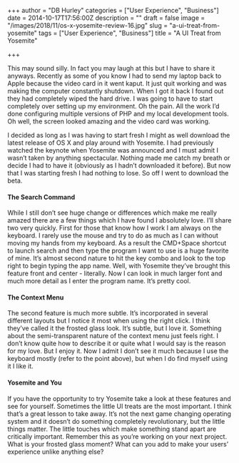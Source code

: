 +++
author = "DB Hurley"
categories = ["User Experience", "Business"]
date = 2014-10-17T17:56:00Z
description = ""
draft = false
image = "/images/2018/11/os-x-yosemite-review-16.jpg"
slug = "a-ui-treat-from-yosemite"
tags = ["User Experience", "Business"]
title = "A UI Treat from Yosemite"

+++


This may sound silly. In fact you may laugh at this but I have to share it anyways. Recently as some of you know I had to send my laptop back to Apple because the video card in it went kaput. It just quit working and was making the computer constantly shutdown. When I got it back I found out they had completely wiped the hard drive. I was going to have to start completely over setting up my environment. Oh the pain. All the work I’d done configuring multiple versions of PHP and my local development tools. Oh well, the screen looked amazing and the video card was working.

I decided as long as I was having to start fresh I might as well download the latest release of OS X and play around with Yosemite. I had previously watched the keynote when Yosemite was announced and I must admit I wasn’t taken by anything spectacular. Nothing made me catch my breath or decide I had to have it (obviously as I hadn’t downloaded it before). But now that I was starting fresh I had nothing to lose. So off I went to download the beta.

#### The Search Command

While I still don’t see huge change or differences which make me really amazed there are a few things which I have found I absolutely love. I’ll share two very quickly. First for those that know how I work I am always on the keyboard. I rarely use the mouse and try to do as much as I can without moving my hands from my keyboard. As a result the CMD+Space shortcut to launch search and then type the program I want to use is a huge favorite of mine. It’s almost second nature to hit the key combo and look to the top right to begin typing the app name. Well, with Yosemite they’ve brought this feature front and center - literally. Now I can look in much larger font and much more detail as I enter the program name. It’s pretty cool.

#### The Context Menu

The second feature is much more subtle. It’s incorporated in several different layouts but I notice it most when using the right click. I think they’ve called it the frosted glass look. It’s subtle, but I love it. Something about the semi-transparent nature of the context menu just feels right. I don’t know quite how to describe it or quite what I would say is the reason for my love. But I enjoy it. Now I admit I don’t see it much because I use the keyboard mostly (refer to the point above), but when I do find myself using it I like it.

#### Yosemite and You

If you have the opportunity to try Yosemite take a look at these features and see for yourself. Sometimes the little UI treats are the most important. I think that’s a great lesson to take away. It’s not the next game changing operating system and it doesn’t do something completely revolutionary, but the little things matter. The little touches which make something stand apart are critically important. Remember this as you’re working on your next project. What is your frosted glass moment? What can you add to make your users’ experience unlike anything else?

